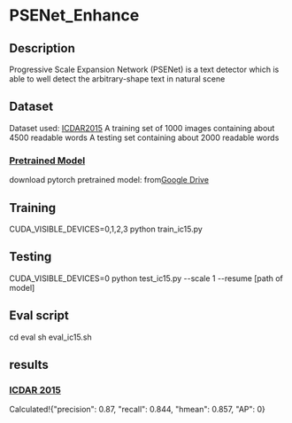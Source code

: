# PSENet_Enhance
## Description
Progressive Scale Expansion Network (PSENet) is a text detector which is able to well detect the arbitrary-shape text in natural scene

## Dataset
Dataset used: [ICDAR2015](https://rrc.cvc.uab.es/?ch=4&com=tasks#TextLocalization)
A training set of 1000 images containing about 4500 readable words
A testing set containing about 2000 readable words

### [Pretrained Model](#contents)

download pytorch pretrained model: from[Google Drive](https://drive.google.com/file/d/1vIp3sHLmF3xQieIkfDaDSEb8qJMIpoqw/view?usp=drive_link)

## Training
CUDA_VISIBLE_DEVICES=0,1,2,3 python train_ic15.py

## Testing
CUDA_VISIBLE_DEVICES=0 python test_ic15.py --scale 1 --resume [path of model]

## Eval script
cd eval
sh eval_ic15.sh

## results
### [ICDAR 2015](http://rrc.cvc.uab.es/?ch=4&com=evaluation&task=1)
Calculated!{"precision": 0.87, "recall": 0.844, "hmean": 0.857, "AP": 0}
